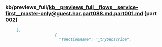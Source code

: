 ### kb/previews_full/kb__previews_full__flows__service-first__master-only@guest.har.part088.md.part001.md (part 002)

```md
     },
                      {
                        "functionName": "_trySubscribe",
     
```

```
